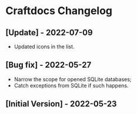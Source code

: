 # Craftdocs Changelog

## [Update] - 2022-07-09

- Updated icons in the list.

## [Bug fix] - 2022-05-27

- Narrow the scope for opened SQLite databases;
- Catch exceptions from SQLite if such happens.

## [Initial Version] - 2022-05-23
